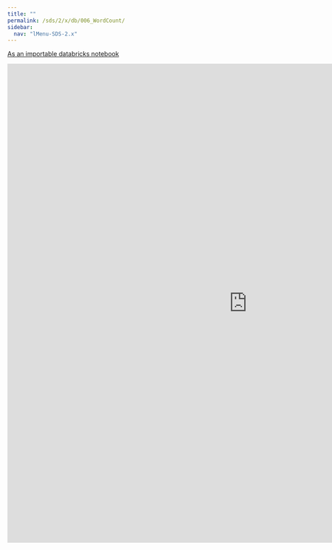 ```yaml
---
title: ""
permalink: /sds/2/x/db/006_WordCount/
sidebar:
  nav: "lMenu-SDS-2.x"
---
```


[As an importable databricks notebook](https://lamastex.github.io/scalable-data-science/sds/2/x/db/006_WordCount.html)

<iframe src="https://lamastex.github.io/scalable-data-science/sds/2/x/db/006_WordCount" width="1080" height="1080" frameborder="0"></iframe>
